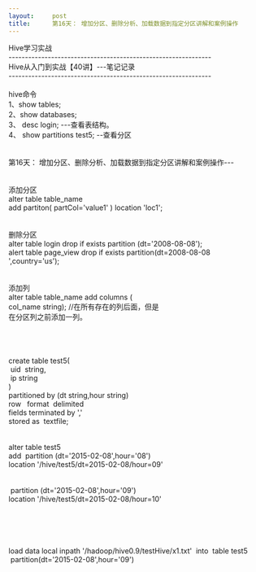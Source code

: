 ```yaml
---
layout:     post
title:      第16天： 增加分区、删除分析、加载数据到指定分区讲解和案例操作
---
```

<div id="article_content" class="article_content clearfix csdn-tracking-statistics" data-pid="blog" data-mod="popu_307" data-dsm="post">
								            <link rel="stylesheet" href="https://csdnimg.cn/release/phoenix/template/css/ck_htmledit_views-f76675cdea.css">
						<div class="htmledit_views" id="content_views">
                
Hive学习实战   <br>
--------------------------------------------------------------<br>
Hive从入门到实战【40讲】---笔记记录<br>
--------------------------------------------------------------<br>
 <br>
hive命令<br>
1、show tables;<br>
2、show databases;<br>
3、 desc login; ---查看表结构。<br>
4、 show partitions test5; --查看分区<br><br><br>
第16天： 增加分区、删除分析、加载数据到指定分区讲解和案例操作---<br><br><br>
添加分区<br>
alter table table_name<br>
add partiton( partCol='value1' ) location 'loc1';<br><br><br>
删除分区<br>
alter table login drop if exists partition (dt='2008-08-08');<br>
alert table page_view drop if exists partition(dt=2008-08-08<br>
',country='us');<br><br><br>
添加列<br>
alter table table_name add columns (<br>
col_name string); //在所有存在的列后面，但是<br>
在分区列之前添加一列。<br><br><br><br><br>
create table test5(<br>
 uid  string,<br>
 ip string<br>
)<br>
partitioned by (dt string,hour string)<br>
row   format  delimited<br>
fields terminated by ','<br>
stored as  textfile;<br><br><br>
alter table test5 <br>
add  partition (dt='2015-02-08',hour='08')<br>
location '/hive/test5/dt=2015-02-08/hour=09'<br><br><br>
 partition (dt='2015-02-08',hour='09')<br>
location '/hive/test5/dt=2015-02-08/hour=10'<br><br><br>
 <br><br><br>
load data local inpath '/hadoop/hive0.9/testHive/x1.txt'  into  table test5 <br>
 partition(dt='2015-02-08',hour='09')
            </div>
                </div>